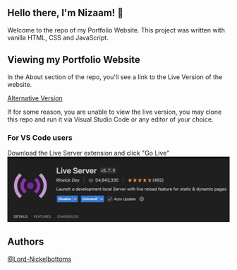 ## Hello there, I'm Nizaam! 👋

Welcome to the repo of my Portfolio Website. This project was written with vanilla HTML, CSS and JavaScript.

## Viewing my Portfolio Website

In the About section of the repo, you'll see a link to the Live Version of the website.

[Alternative Version](https://portfolio-website-sigma-orcin.vercel.app)

If for some reason, you are unable to view the live version, you may clone this repo and run it via Visual Studio Code or any editor of your choice.

### For VS Code users

Download the Live Server extension and click "Go Live"
![image](/images/Screenshots/Live-server-extension.png)

## Authors
[@Lord-Nickelbottoms](https://www.github.com/Lord-Nickelbottoms)
